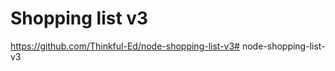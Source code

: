 Shopping list v3
================

https://github.com/Thinkful-Ed/node-shopping-list-v3# node-shopping-list-v3
